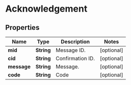 
# Acknowledgement

## Properties
Name | Type | Description | Notes
------------ | ------------- | ------------- | -------------
**mid** | **String** | Message ID. |  [optional]
**cid** | **String** | Confirmation ID. |  [optional]
**message** | **String** | Message. |  [optional]
**code** | **String** | Code |  [optional]



